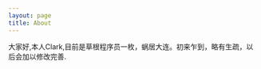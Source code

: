 ```yaml
---
layout: page
title: About
---
```


<p class="message">
  大家好,本人Clark,目前是草根程序员一枚，蜗居大连。初来乍到，略有生疏，以后会加以修改完善.
</p>
